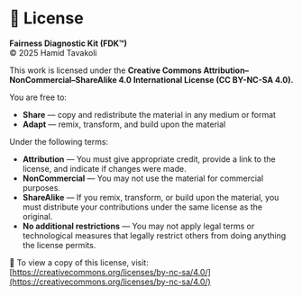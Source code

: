 # 📜 License

**Fairness Diagnostic Kit (FDK™)**  
© 2025 Hamid Tavakoli  

This work is licensed under the **Creative Commons Attribution–NonCommercial–ShareAlike 4.0 International License (CC BY-NC-SA 4.0).**

You are free to:

- **Share** — copy and redistribute the material in any medium or format  
- **Adapt** — remix, transform, and build upon the material  

Under the following terms:

- **Attribution** — You must give appropriate credit, provide a link to the license, and indicate if changes were made.  
- **NonCommercial** — You may not use the material for commercial purposes.  
- **ShareAlike** — If you remix, transform, or build upon the material, you must distribute your contributions under the same license as the original.  
- **No additional restrictions** — You may not apply legal terms or technological measures that legally restrict others from doing anything the license permits.

📘 To view a copy of this license, visit:  
[https://creativecommons.org/licenses/by-nc-sa/4.0/](https://creativecommons.org/licenses/by-nc-sa/4.0/)
